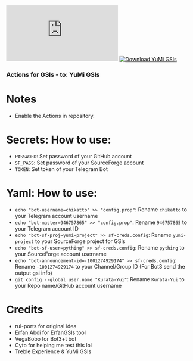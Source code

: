 [![Download YuMi GSIs](https://sourceforge.net/sflogo.php?type=14&group_id=3279351)](https://sourceforge.net/p/yumi-project/)
[![Download YuMi GSIs](https://img.shields.io/sourceforge/dt/yumi-project.svg)](https://sourceforge.net/projects/yumi-project/files/latest/download)

### Actions for GSIs - to: YuMi GSIs

# Notes
* Enable the Actions in repository.

# Secrets: How to use:
* ```PASSWORD```: Set password of your GitHub account
* ```SF_PASS```: Set password of your SourceForge account
* ```TOKEN```: Set token of your Telegram Bot

# Yaml: How to use:
* ```echo "bot-username=chikatto" >> "config.prop"```: Rename ```chikatto``` to your Telegram account username
* ```echo "bot-master=946757865" >> "config.prop"```: Rename ```946757865``` to your Telegram account ID
* ```echo "bot-sf-proj=yumi-project" >> sf-creds.config```: Rename ```yumi-project``` to your SourceForge project for GSIs
* ```echo "bot-sf-user=pything" >> sf-creds.config```: Rename ```pything``` to your SourceForge account username
* ```echo "bot-announcement-id=-1001274929174" >> sf-creds.config```: Rename ```-1001274929174``` to your Channel/Group ID (For Bot3 send the output gsi info)
* ```git config --global user.name "Kurata-Yui"```: Rename ```Kurata-Yui``` to your Repo name/GitHub account username

# Credits
* rui-ports for original idea
* Erfan Abdi for ErfanGSIs tool
* VegaBobo for Bot3+t bot
* Cyto for helping me test this lol
* Treble Experience & YuMi GSIs
